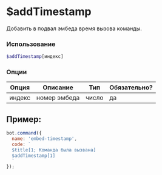 # $addTimestamp

Добавить в подвал эмбеда время вызова команды.

### Использование
 
```php
$addTimestamp[индекс]
```

### Опции


| Опция | Описание | Тип | Обязательно? |
|--------|-------------|------|----------|
| индекс | номер эмбеда | число | да |


## Пример:

```javascript
bot.command({
  name: 'embed-timestamp',
  code: `
  $title[1; Команда была вызвана] 
  $addTimestamp[1]
  `
});
```
